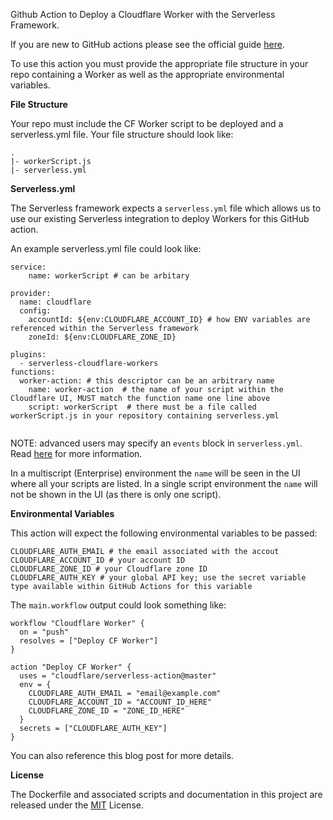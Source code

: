 Github Action to Deploy a Cloudflare Worker with the Serverless Framework.

If you are new to GitHub actions please see the official guide [here](https://help.github.com/articles/creating-a-workflow-with-github-actions/).

To use this action you must provide the appropriate file structure in your repo containing a Worker as well as the appropriate environmental variables.

<b>File Structure</b>

Your repo must include the CF Worker script to be deployed and a serverless.yml file. Your file structure should look like:

    .
    |- workerScript.js
    |- serverless.yml

<b> Serverless.yml </b>

The Serverless framework expects a ```serverless.yml``` file which allows us to use our existing Serverless integration to deploy Workers for this GitHub action.
    
An example serverless.yml file could look like:
```
service:
    name: workerScript # can be arbitary

provider:
  name: cloudflare
  config:
    accountId: ${env:CLOUDFLARE_ACCOUNT_ID} # how ENV variables are referenced within the Serverless framework
    zoneId: ${env:CLOUDFLARE_ZONE_ID}

plugins:
  - serverless-cloudflare-workers
functions:
  worker-action: # this descriptor can be an arbitrary name
    name: worker-action  # the name of your script within the Cloudflare UI, MUST match the function name one line above
    script: workerScript  # there must be a file called workerScript.js in your repository containing serverless.yml
    
 ```

NOTE: advanced users may specify an ``events`` block in ```serverless.yml```. Read [here]( https://developers.cloudflare.com/workers/deploying-workers/serverless/) for more information.

In a multiscript (Enterprise) environment the ```name``` will be seen in the UI where all your scripts are listed. In a single script environment the ```name``` will not be shown in the UI (as there is only one script).

<b>Environmental Variables </b>

This action will expect the following environmental variables to be passed:

```
CLOUDFLARE_AUTH_EMAIL # the email associated with the accout
CLOUDFLARE_ACCOUNT_ID # your account ID
CLOUDFLARE_ZONE_ID # your Cloudflare zone ID
CLOUDFLARE_AUTH_KEY # your global API key; use the secret variable type available within GitHub Actions for this variable
```

The ```main.workflow``` output could look something like:

```
workflow "Cloudflare Worker" {
  on = "push"
  resolves = ["Deploy CF Worker"]
}

action "Deploy CF Worker" {
  uses = "cloudflare/serverless-action@master"
  env = {
    CLOUDFLARE_AUTH_EMAIL = "email@example.com"
    CLOUDFLARE_ACCOUNT_ID = "ACCOUNT_ID_HERE"
    CLOUDFLARE_ZONE_ID = "ZONE_ID_HERE"
  }
  secrets = ["CLOUDFLARE_AUTH_KEY"]
}
```

You can also reference this blog post for more details.

<b>License</b>

The Dockerfile and associated scripts and documentation in this project are released under the [MIT](https://github.com/tombrightbill/serverless-action/blob/master/LICENSE) License.

